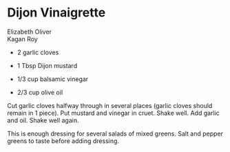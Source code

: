 # Dijon Vinaigrette

Elizabeth Oliver<br/>
Kagan Roy

- 2 garlic cloves
- 1 Tbsp Dijon mustard

- 1/3 cup balsamic vinegar
- 2/3 cup olive oil

Cut garlic cloves halfway through in several places (garlic cloves should remain in 1 piece). Put mustard and vinegar in cruet. Shake well. Add garlic and oil. Shake well again.

This is enough dressing for several salads of mixed greens. Salt and pepper greens to taste before adding dressing.
